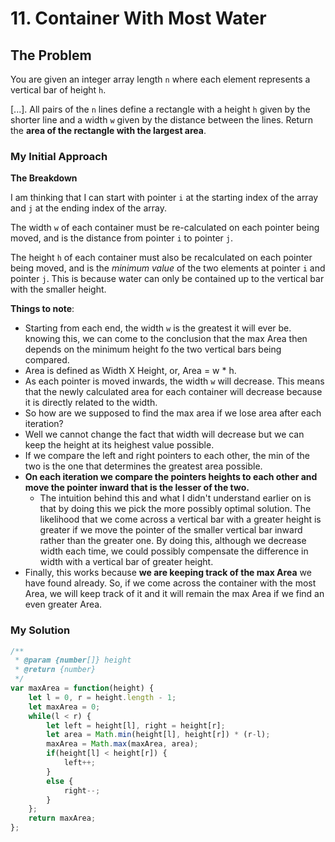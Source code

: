 
# 11. Container With Most Water

## The Problem

You are given an integer array length `n` where each element represents a vertical bar of height `h`. 

[...]. All pairs of the `n` lines define a rectangle with a height `h` given by the shorter line and a width `w` given by the distance between the lines. Return the **area of the rectangle with the largest area**.

### My Initial Approach

**The Breakdown**

I am thinking that I can start with pointer `i` at the starting index of the array and `j` at the ending index of the array.

The width `w` of each container must be re-calculated on each pointer being moved, and is the distance from pointer `i` to pointer `j`.

The height `h` of each container must also be recalculated on each pointer being moved, and is the *minimum value* of the two elements at pointer `i` and pointer `j`.
This is because water can only be contained up to the vertical bar with the smaller height.

**Things to note**:
* Starting from each end, the width `w` is the greatest it will ever be. knowing this, we can come to the conclusion that the max Area then depends on the minimum height fo the two vertical bars being compared.
* Area is defined as Width X Height, or, Area = w * h.
* As each pointer is moved inwards, the width `w` will decrease. This means that the newly calculated area for each container will decrease because it is directly related to the width.
* So how are we supposed to find the max area if we lose area after each iteration?
* Well we cannot change the fact that width will decrease but we can keep the height at its heighest value possible.
* If we compare the left and right pointers to each other, the min of the two is the one that determines the greatest area possible. 
* **On each iteration we compare the pointers heights to each other and move the pointer inward that is the lesser of the two.**
	* The intuition behind this and what I didn't understand earlier on is that by doing this we pick the more possibly optimal solution. The likelihood that we come across a vertical bar with a greater height is greater if we move the pointer of the smaller vertical bar inward rather than the greater one. By doing this, although we decrease width each time, we could possibly compensate the difference in width with a vertical bar of greater height.
* Finally, this works because **we are keeping track of the max Area** we have found already. So, if we come across the container with the most Area, we will keep track of it and it will remain the max Area if we find an even greater Area.

### My Solution

```javascript
/**
 * @param {number[]} height
 * @return {number}
 */
var maxArea = function(height) {
    let l = 0, r = height.length - 1;
    let maxArea = 0;
    while(l < r) {
        let left = height[l], right = height[r];
        let area = Math.min(height[l], height[r]) * (r-l);
        maxArea = Math.max(maxArea, area);
        if(height[l] < height[r]) {
            left++;
        }
        else {
            right--;
        }
    };
    return maxArea;
};
```
